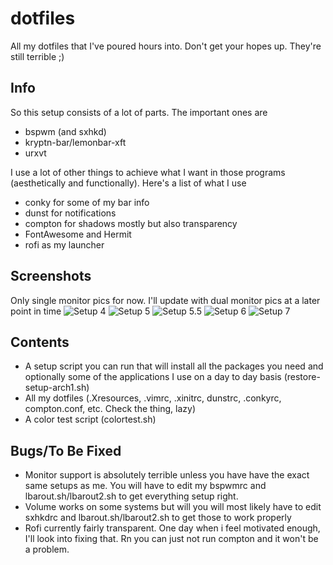 # dotfiles
All my dotfiles that I've poured hours into. Don't get your hopes up. They're still terrible ;)

Info
----
So this setup consists of a lot of parts. The important ones are
* bspwm (and sxhkd)
* kryptn-bar/lemonbar-xft
* urxvt

I use a lot of other things to achieve what I want in those programs (aesthetically and functionally). Here's a list of what I use
* conky for some of my bar info
* dunst for notifications
* compton for shadows mostly but also transparency
* FontAwesome and Hermit
* rofi as my launcher

Screenshots
-----------
Only single monitor pics for now. I'll update with dual monitor pics at a later point in time
![Setup 4](https://u.teknik.io/W3hEGT.png)
![Setup 5](https://u.teknik.io/nJXHFl.png)
![Setup 5.5](https://u.teknik.io/IZdl0Q.png)
![Setup 6](https://u.teknik.io/LpYdN7.png)
![Setup 7](https://u.teknik.io/RYiRlu.png)

Contents
--------
* A setup script you can run that will install all the packages you need and optionally some of the applications I use on a day to day basis (restore-setup-arch1.sh)
* All my dotfiles (.Xresources, .vimrc, .xinitrc, dunstrc, .conkyrc, compton.conf, etc. Check the thing, lazy)
* A color test script (colortest.sh)

Bugs/To Be Fixed
----------------
* Monitor support is absolutely terrible unless you have have the exact same setups as me. You will have to edit my bspwmrc and lbarout.sh/lbarout2.sh to get everything setup right.
* Volume works on some systems but will you will most likely have to edit sxhkdrc and lbarout.sh/lbarout2.sh to get those to work properly
* Rofi currently fairly transparent. One day when i feel motivated enough, I'll look into fixing that. Rn you can just not run compton and it won't be a problem.
